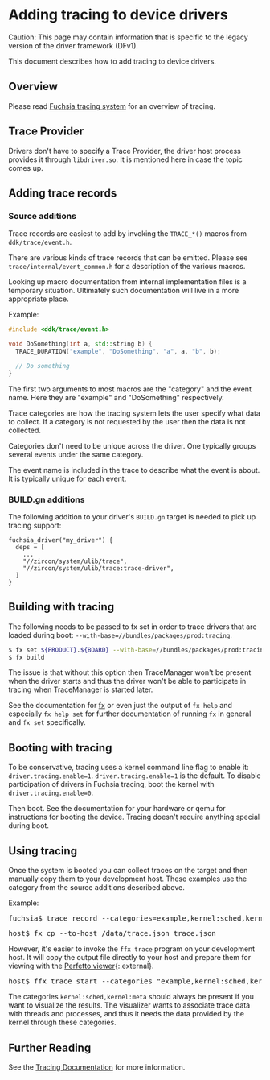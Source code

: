 # Adding tracing to device drivers

Caution: This page may contain information that is specific to the legacy
version of the driver framework (DFv1).

This document describes how to add tracing to device drivers.

## Overview

Please read [Fuchsia tracing system](/docs/concepts/kernel/tracing-system.md)
for an overview of tracing.

## Trace Provider

Drivers don't have to specify a Trace Provider, the driver host process
provides it through `libdriver.so`. It is mentioned here in case the topic
comes up.

## Adding trace records

### Source additions

Trace records are easiest to add by invoking the `TRACE_*()` macros
from `ddk/trace/event.h`.

There are various kinds of trace records that can be emitted.
Please see `trace/internal/event_common.h` for a description
of the various macros.

Looking up macro documentation from internal implementation files
is a temporary situation. Ultimately such documentation will live
in a more appropriate place.

Example:

```c++
#include <ddk/trace/event.h>

void DoSomething(int a, std::string b) {
  TRACE_DURATION("example", "DoSomething", "a", a, "b", b);

  // Do something
}
```

The first two arguments to most macros are the "category" and the
event name. Here they are "example" and "DoSomething" respectively.

Trace categories are how the tracing system lets the user specify
what data to collect. If a category is not requested by the user
then the data is not collected.

Categories don't need to be unique across the driver.
One typically groups several events under the same category.

The event name is included in the trace to describe what the event
is about. It is typically unique for each event.

### BUILD.gn additions

The following addition to your driver's `BUILD.gn` target is needed to
pick up tracing support:

```gn
fuchsia_driver("my_driver") {
  deps = [
    ...
    "//zircon/system/ulib/trace",
    "//zircon/system/ulib/trace:trace-driver",
  ]
}
```

## Building with tracing

The following needs to be passed to fx set in order to trace drivers
that are loaded during boot: `--with-base=//bundles/packages/prod:tracing`.

```sh
$ fx set ${PRODUCT}.${BOARD} --with-base=//bundles/packages/prod:tracing
$ fx build
```

The issue is that without this option then TraceManager won't be present
when the driver starts and thus the driver won't be able to participate
in tracing when TraceManager is started later.

See the documentation for [fx](/docs/development/build/fx.md)
or even just the output of `fx help` and especially `fx help set` for further
documentation of running `fx` in general and `fx set` specifically.

## Booting with tracing

To be conservative, tracing uses a kernel command line flag to enable it:
`driver.tracing.enable=1`.
`driver.tracing.enable=1` is the default. To disable participation
of drivers in Fuchsia tracing, boot the kernel with `driver.tracing.enable=0`.

Then boot. See the documentation for your hardware or qemu for instructions
for booting the device. Tracing doesn't require anything special during boot.

## Using tracing

Once the system is booted you can collect traces on the target and
then manually copy them to your development host.
These examples use the category from the source additions described above.

Example:

<pre class="devsite-click-to-copy">
<span class="no-select">fuchsia$ </span>trace record --categories=example,kernel:sched,kernel:meta
</pre>

<pre class="devsite-click-to-copy">
<span class="no-select">host$ </span>fx cp --to-host /data/trace.json trace.json
</pre>

However, it's easier to invoke the `ffx trace` program on your development
host. It will copy the output file directly to your host and prepare them for
viewing with the [Perfetto viewer][perfetto-viewer]{:.external}.

<pre class="devsite-click-to-copy">
<span class="no-select">host$ </span>ffx trace start --categories "example,kernel:sched,kernel:meta"
</pre>

The categories `kernel:sched,kernel:meta` should always be present if you
want to visualize the results. The visualizer wants to associate trace data
with threads and processes, and thus it needs the data provided by the kernel
through these categories.

## Further Reading

See the [Tracing Documentation](/docs/development/tracing/README.md)
for more information.

<!-- Reference links -->

[perfetto-viewer]: https://ui.perfetto.dev/#!/
